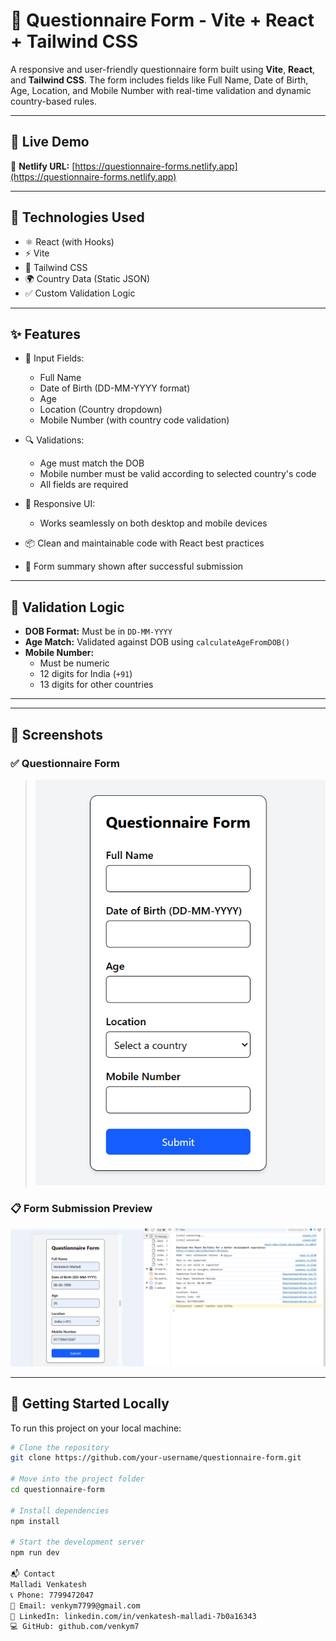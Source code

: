# 📝 Questionnaire Form - Vite + React + Tailwind CSS

A responsive and user-friendly questionnaire form built using **Vite**, **React**, and **Tailwind CSS**. The form includes fields like Full Name, Date of Birth, Age, Location, and Mobile Number with real-time validation and dynamic country-based rules.

---

## 🚀 Live Demo

🔗 **Netlify URL:** [https://questionnaire-forms.netlify.app](https://questionnaire-forms.netlify.app)

---

## 🧰 Technologies Used

- ⚛️ React (with Hooks)
- ⚡ Vite
- 🎨 Tailwind CSS
- 🌍 Country Data (Static JSON)
- ✅ Custom Validation Logic

---

## ✨ Features

- 📌 Input Fields:
  - Full Name
  - Date of Birth (DD-MM-YYYY format)
  - Age
  - Location (Country dropdown)
  - Mobile Number (with country code validation)

- 🔍 Validations:
  - Age must match the DOB
  - Mobile number must be valid according to selected country's code
  - All fields are required

- 📱 Responsive UI:
  - Works seamlessly on both desktop and mobile devices

- 📦 Clean and maintainable code with React best practices

- 🧠 Form summary shown after successful submission

---

## 🧮 Validation Logic

- **DOB Format:** Must be in `DD-MM-YYYY`
- **Age Match:** Validated against DOB using `calculateAgeFromDOB()`
- **Mobile Number:**
  - Must be numeric
  - 12 digits for India (`+91`)
  - 13 digits for other countries

---


---

## 📸 Screenshots
### ✅ Questionnaire Form

>![Questionnaire Form](./src/assets/Screenshot%202025-08-03%20195315.png)

### 📋 Form Submission Preview

![Form Submission Preview](./src/assets/Screenshot%202025-08-03%20200345.png)


---

## 🧪 Getting Started Locally

To run this project on your local machine:

```bash
# Clone the repository
git clone https://github.com/your-username/questionnaire-form.git

# Move into the project folder
cd questionnaire-form

# Install dependencies
npm install

# Start the development server
npm run dev

📬 Contact
Malladi Venkatesh
📞 Phone: 7799472047
📧 Email: venkym7799@gmail.com
💼 LinkedIn: linkedin.com/in/venkatesh-malladi-7b0a16343
💻 GitHub: github.com/venkym7

